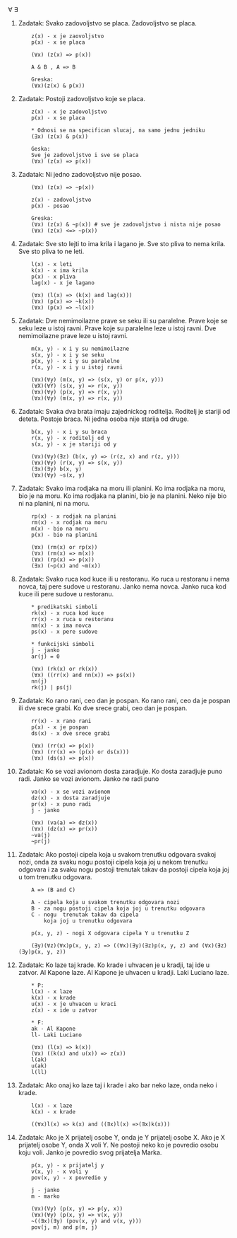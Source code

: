 ∀ ∃

1.  Zadatak:
            Svako zadovoljstvo se placa.
            Zadovoljstvo se placa.

            z(x) - x je zaovoljstvo
            p(x) - x se placa

            (∀x) (z(x) => p(x))

            A & B , A => B

            Greska:
            (∀x)(z(x) & p(x))

2.  Zadatak:
            Postoji zadovoljstvo koje se placa.

            z(x) - x je zadovoljstvo
            p(x) - x se placa

            * Odnosi se na specifican slucaj, na samo jednu jedniku
            (∃x) (z(x) & p(x))

            Geska:
            Sve je zadovoljstvo i sve se placa
            (∀x) (z(x) => p(x))

3.  Zadatak:
            Ni jedno zadovoljstvo nije posao.

            (∀x) (z(x) => ~p(x))

            z(x) - zadovoljstvo
            p(x) - posao

            Greska:
            (∀x) (z(x) & ~p(x)) # sve je zadovoljstvo i nista nije posao
            (∀x) (z(x) <=> ~p(x))

4.  Zadatak:
            Sve sto lejti to ima krila i lagano je.
            Sve sto pliva to nema krila.
            Sve sto pliva to ne leti.

            l(x) - x leti
            k(x) - x ima krila
            p(x) - x pliva
            lag(x) - x je lagano

            (∀x) (l(x) => (k(x) and lag(x)))
            (∀x) (p(x) => ~k(x))
            (∀x) (p(x) => ~l(x))

5.  Zadatak:
            Dve nemimoilazne prave se seku ili su paralelne.
            Prave koje se seku leze u istoj ravni.
            Prave koje su paralelne leze u istoj ravni.
            Dve nemimoilazne prave leze u istoj ravni.

            m(x, y) - x i y su nemimoilazne
            s(x, y) - x i y se seku
            p(x, y) - x i y su paralelne
            r(x, y) - x i y u istoj ravni

            (∀x)(∀y) (m(x, y) => (s(x, y) or p(x, y)))
            (∀X)(∀Y) (s(x, y) => r(x, y))
            (∀x)(∀y) (p(x, y) => r(x, y))
            (∀x)(∀y) (m(x, y) => r(x, y))

6.  Zadatak:
            Svaka dva brata imaju zajednickog roditelja.
            Roditelj je stariji od deteta.
            Postoje braca.
            Ni jedna osoba nije starija od druge.

            b(x, y) - x i y su braca
            r(x, y) - x roditelj od y
            s(x, y) - x je stariji od y

            (∀x)(∀y)(∃z) (b(x, y) => (r(z, x) and r(z, y)))
            (∀x)(∀y) (r(x, y) => s(x, y))
            (∃x)(∃y) b(x, y)
            (∀x)(∀y) ~s(x, y)

7.  Zadatak:
            Svako ima rodjaka na moru ili planini.
            Ko ima rodjaka na moru, bio je na moru.
            Ko ima rodjaka na planini, bio je na planini.
            Neko nije bio ni na planini, ni na moru.

            rp(x) - x rodjak na planini
            rm(x) - x rodjak na moru
            m(x) - bio na moru
            p(x) - bio na planini

            (∀x) (rm(x) or rp(x))
            (∀x) (rm(x) => m(x))
            (∀x) (rp(x) => p(x))
            (∃x) (~p(x) and ~m(x))

8.  Zadatak:
            Svako ruca kod kuce ili u restoranu.
            Ko ruca u restoranu i nema novca, taj pere sudove u restoranu.
            Janko nema novca.
            Janko ruca kod kuce ili pere sudove u restoranu.

            * predikatski simboli
            rk(x) - x ruca kod kuce
            rr(x) - x ruca u restoranu
            nm(x) - x ima novca
            ps(x) - x pere sudove

            * funkcijski simboli
            j - janko
            ar(j) = 0

            (∀x) (rk(x) or rk(x))
            (∀x) ((rr(x) and nn(x)) => ps(x))
            nn(j)
            rk(j) | ps(j)

9.  Zadatak:
            Ko rano rani, ceo dan je pospan.
            Ko rano rani, ceo da je pospan ili dve srece grabi.
            Ko dve srece grabi, ceo dan je pospan.

            rr(x) - x rano rani
            p(x) - x je pospan
            ds(x) - x dve srece grabi

            (∀x) (rr(x) => p(x))
            (∀x) (rr(x) => (p(x) or ds(x)))
            (∀x) (ds(s) => p(x))

10. Zadatak:
            Ko se vozi avionom dosta zaradjuje.
            Ko dosta zaradjuje puno radi.
            Janko se vozi avionom.
            Janko ne radi puno

            va(x) - x se vozi avionom
            dz(x) - x dosta zaradjuje
            pr(x) - x puno radi
            j - janko

            (∀x) (va(a) => dz(x))
            (∀x) (dz(x) => pr(x))
            ~va(j)
            ~pr(j)

11. Zadatak:
            Ako postoji cipela koja u svakom trenutku odgovara svakoj nozi,
                onda za svaku nogu postoji cipela koja joj u nekom trenutku odgovara
                i za svaku nogu postoji trenutak takav da postoji cipela
                koja joj u tom trenutku odgovara.

            A => (B and C)

            A - cipela koja u svakom trenutku odgovara nozi
            B - za nogu postoji cipela koja joj u trenutku odgovara
            C - nogu  trenutak takav da cipela
                koja joj u trenutku odgovara

            p(x, y, z) - nogi X odgovara cipela Y u trenutku Z

            (∃y)(∀z)(∀x)p(x, y, z) => ((∀x)(∃y)(∃z)p(x, y, z) and (∀x)(∃z)(∃y)p(x, y, z))

12. Zadatak:
            Ko laze taj krade.
            Ko krade i uhvacen je u kradji, taj ide u zatvor.
            Al Kapone laze.
            Al Kapone je uhvacen u kradji.
            Laki Luciano laze.

            * P:
            l(x) - x laze
            k(x) - x krade
            u(x) - x je uhvacen u kraci
            z(x) - x ide u zatvor

            * F:
            ak - Al Kapone
            ll- Laki Luciano

            (∀x) (l(x) => k(x))
            (∀x) ((k(x) and u(x)) => z(x))
            l(ak)
            u(ak)
            l(ll)

13. Zadatak:
            Ako onaj ko laze taj i krade i ako bar neko laze, onda neko i krade.

            l(x) - x laze
            k(x) - x krade

            ((∀x)l(x) => k(x) and ((∃x)l(x) =>(∃x)k(x)))

14. Zadatak:
            Ako je X prijatelj osobe Y, onda je Y prijatelj osobe X.
            Ako je X prijatelj osobe Y, onda X voli Y.
            Ne postoji neko ko je povredio osobu koju voli.
            Janko je povredio svog prijatelja Marka.

            p(x, y) - x prijatelj y
            v(x, y) - x voli y
            pov(x, y) - x povredio y

            j - janko
            m - marko

            (∀x)(Vy) (p(x, y) => p(y, x))
            (∀x)(∀y) (p(x, y) => v(x, y))
            ~((∃x)(∃y) (pov(x, y) and v(x, y)))
            pov(j, m) and p(m, j)

